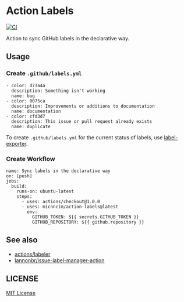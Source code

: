 # Action Labels

[![CI](https://github.com/micnncim/action-labels/workflows/CI/badge.svg)](https://github.com/micnncim/action-labels/actions)

Action to sync GitHub labels in the declarative way.

## Usage

### Create `.github/labels.yml`

```
- color: d73a4a
  description: Something isn't working
  name: bug
- color: 0075ca
  description: Improvements or additions to documentation
  name: documentation
- color: cfd3d7
  description: This issue or pull request already exists
  name: duplicate
```

To create `.github/labels.yml` for the current status of labels, use [label-exporter](https://github.com/micnncim/label-exporter).

### Create Workflow

```
name: Sync labels in the declarative way
on: [push]
jobs:
  build:
    runs-on: ubuntu-latest
    steps:
      - uses: actions/checkout@1.0.0
      - uses: micnncim/action-labels@latest
        env:
          GITHUB_TOKEN: ${{ secrets.GITHUB_TOKEN }}
          GITHUB_REPOSITORY: ${{ github.repository }}
```

## See also

- [actions/labeler](https://github.com/actions/labeler)
- [lannonbr/issue-label-manager-action](https://github.com/lannonbr/issue-label-manager-action)

## LICENSE

[MIT License](./LICENSE)
